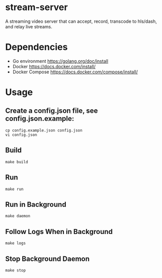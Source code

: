 # stream-server
A streaming video server that can accept, record, transcode to hls/dash, and relay live streams.

# Dependencies
* Go environment https://golang.org/doc/install
* Docker https://docs.docker.com/install/
* Docker Compose https://docs.docker.com/compose/install/

# Usage
## Create a config.json file, see config.json.example:
    cp config.example.json config.json
    vi config.json
    
## Build
    make build

## Run
    make run

## Run in Background
    make daemon

## Follow Logs When in Background
    make logs

## Stop Background Daemon
    make stop
